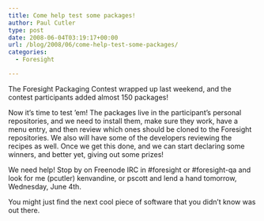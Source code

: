 ```yaml
---
title: Come help test some packages!
author: Paul Cutler
type: post
date: 2008-06-04T03:19:17+00:00
url: /blog/2008/06/come-help-test-some-packages/
categories:
  - Foresight

---
```

The Foresight Packaging Contest wrapped up last weekend, and the contest participants added almost 150 packages!

Now it&#8217;s time to test &#8217;em! The packages live in the participant&#8217;s personal repositories, and we need to install them, make sure they work, have a menu entry, and then review which ones should be cloned to the Foresight repositories. We also will have some of the developers reviewing the recipes as well. Once we get this done, and we can start declaring some winners, and better yet, giving out some prizes!

We need help! Stop by on Freenode IRC in #foresight or #foresight-qa and look for me (pcutler) kenvandine, or pscott and lend a hand tomorrow, Wednesday, June 4th.

You might just find the next cool piece of software that you didn&#8217;t know was out there.